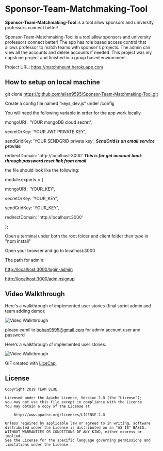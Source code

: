 # Sponsor-Team-Matchmaking-Tool

**Sponsor-Team-Matchmaking-Tool** is a tool allow sponsors and university professors connect better!

Sponsor-Team-Matchmaking-Tool is a tool allow sponsors and university professors connect better!
The app has role based access control that allows professor to match teams with sponsor's projects. The admin can 
view all the accounts and delete accounts if needed. This project was my capstone project and finished in a 
group based environment.

Project URL: https://matchmeunt.herokuapp.com

## How to setup on local machine

git clone https://github.com/allan9595/Sponsor-Team-Matchmaking-Tool.git

Create a config file named "keys_dev.js" under /config

You will need the following variable in order for the app work locally

mongoURI : 'YOUR mongoDB cloud secret',

secretOrKey: 'YOUR JWT PRIVATE KEY',

sendGridKey: 'YOUR SENDGRID private key', ***SendGrid is an email service provide*** 

redirectDomain: 'http://localhost:3000' ***This is for get account back through password reset link from email***

the file should look like the following: 

module.exports = {

  mongoURI : 'YOUR_KEY',

  secretOrKey: 'YOUR_KEY',

  sendGridKey: 'YOUR_KEY',

  redirectDomain: 'http://localhost:3000'

};

Open a terminal under both the root folder and client folder then type in "npm install" 

Open your browser and go to localhost:3000

The path for admin: 

[http://localhost:3000/login-admin](http://localhost:3000/login-admin)

[http://localhost:3000/adminsignup](http://localhost:3000/adminsignup)


## Video Walkthrough

Here's a walkthrough of implemented user stories (final sprint admin and team adding demo):

<img src='https://github.com/allan9595/Sponsor-Team-Matchmaking-Tool/blob/master/walkthrough-sponsor-app-sprint3.gif' title='Video Walkthrough' width='' alt='Video Walkthrough' />

please eamil to bohan9595@gmail.com for admin account user and password

Here's a walkthrough of implemented user stories:

<img src='https://github.com/allan9595/Sponsor-Team-Matchmaking-Tool/blob/master/walkthrough-sponsor-app.gif' title='Video Walkthrough' width='' alt='Video Walkthrough' />

GIF created with [LiceCap](http://www.cockos.com/licecap/).


## License

    Copyright 2019 TEAM BLUE

    Licensed under the Apache License, Version 2.0 (the "License");
    you may not use this file except in compliance with the License.
    You may obtain a copy of the License at

        http://www.apache.org/licenses/LICENSE-2.0

    Unless required by applicable law or agreed to in writing, software
    distributed under the License is distributed on an "AS IS" BASIS,
    WITHOUT WARRANTIES OR CONDITIONS OF ANY KIND, either express or implied.
    See the License for the specific language governing permissions and
    limitations under the License.
